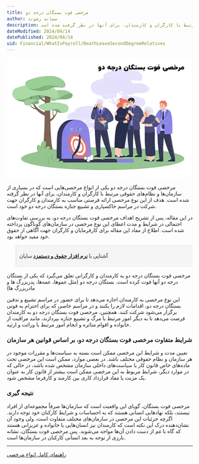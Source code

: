 ```yaml
---
title: مرخصی فوت بستگان درجه دو
author: سمانه رشوند
description: مرخصی فوت بستگان درجه دو یکی از انواع مرخصی‌هایی است که در بسیاری از سازمان‌ها و نظام‌های حقوقی مرتبط با کارگران و کارمندان، برای آنها در نظر گرفته شده است.
dateModified: 2024/04/14
datePublished: 2024/04/14
uid: Financial/WhatIsPayroll/DeathLeaveSecondDegreeRelatives
---
```


![مرخصی فوت بستگان درجه دو](./Images/DeathLeaveSecondDegreeRelatives-01.webp)

مرخصی فوت بستگان درجه دو یکی از انواع مرخصی‌هایی است که در بسیاری از سازمان‌ها و نظام‌های حقوقی مرتبط با کارگران و کارمندان، برای آنها در نظر گرفته شده است. هدف از این نوع مرخصی ارائه فرصتی مناسب به کارمندان و کارگران جهت شرکت در مراسم خاکسپاری و تشییع جنازه بستگان درجه دو خود است.

در این مقاله، پس از تشریح اهداف مرخصی فوت بستگان درجه دو، به بررسی تفاوت‌های احتمالی در شرایط و مدت اعطای این نوع مرخصی در سازمان‌های گوناگون پرداخته شده است. اطلاع از مفاد این مقاله برای کارفرمایان و کارگران جهت آگاهی از حقوق خود مفید خواهد بود.

<blockquote style="background-color:#f5f5f5; padding:0.5rem">
<p><strong>آشنایی با <a href="https://www.hooshkar.com/Software/Sayan/Module/Payroll" target="_blank">نرم افزار حقوق و دستمزد</a> سایان</strong></p></blockquote>

مرخصی فوت بستگان درجه دو به کارمندان و کارگرانی تعلق می‌گیرد که یکی از بستگان درجه دو آنها فوت کرده است. بستگان درجه دو (مثل عموها، عمه‌ها، پدربزرگ ها و مادربزرگ ها)

این نوع مرخصی به کارمندان اجازه می‌دهد تا برای حضور در مراسم تشییع و تدفین بستگان درجه دو، اقدامات لازم را بکنند و در مراسم خاصی که برای احترام به فوتی برگزار می‌شود شرکت کنند. همچنین، مرخصی فوت بستگان درجه دو به کارمندان فرصت می‌دهد تا به دیگر امور مرتبط با مرگ و تشییع جنازه بپردازند، مانند مراقبت از خانواده و اقوام متاثره و انجام امور مرتبط با وراثت و ارثیه.

### شرایط متفاوت مرخصی فوت بستگان درجه دو، بر اساس قوانین هر سازمان

تعیین مدت و شرایط این مرخصی ممکن است بسته به سیاست‌ها و مقررات موجود در هر سازمان و نظام حقوقی مختلف باشد. در بعضی موارد، ممکن است این مرخصی تحت ماده‌های خاص قانون کار یا سیاست‌های داخلی سازمان مشخص شده باشد، در حالی که در موارد دیگر، شرایط مربوط به این مرخصی ممکن است بیشتر از قانون کار به عنوان یک مزیت یا مفاد قرارداد کاری بین کارمند و کارفرما مشخص شود.

### نتیجه گیری

مرخصی فوت بستگان، گویای این واقعیت است که سازمان‌ها صرفاً مجموعه‌ای از افراد نیستند، بلکه نهادهایی انسانی هستند که به احساسات و شرایط کارکنان خود توجه دارند. اگرچه جزئیات این مرخصی در سازمان‌های مختلف متفاوت است، ولی وجود آن نشان‌دهنده درک این نکته است که کارمندان نیز انسان‌هایی با خانواده و عزیزانی هستند که گاه با غم از دست دادن آن‌ها مواجه می‌شوند. پس مرخصی فوت بستگان، نشانه بارزی از توجه به بعد انسانی کارکنان در سازمان‌ها است.

---

<a href="https://www.hooshkar.com/Wiki/Payroll/TypesOfLeaves" target="_blank">راهنمای کامل انواع مرخصی</a>